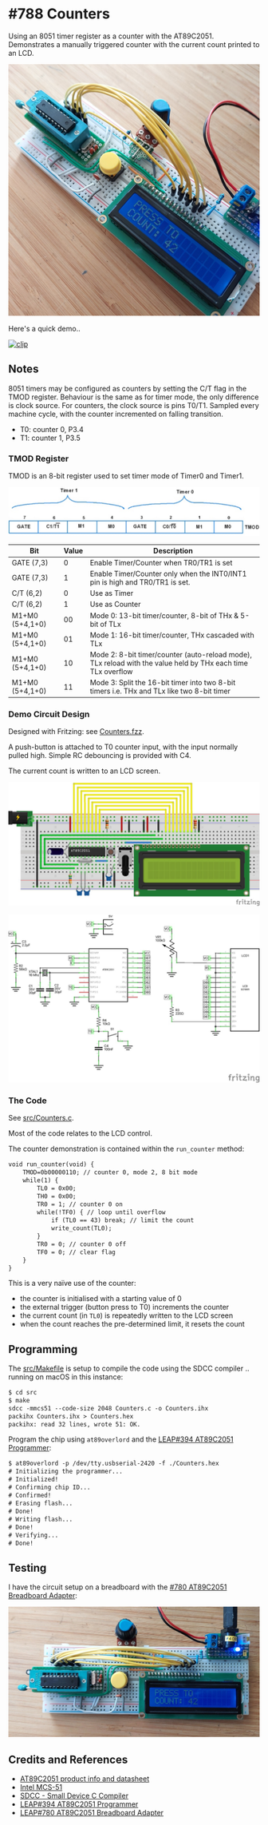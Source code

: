 # #788 Counters

Using an 8051 timer register as a counter with the AT89C2051.
Demonstrates a manually triggered counter with the current count printed to an LCD.

![Build](./assets/Counters_build.jpg?raw=true)

Here's a quick demo..

[![clip](https://img.youtube.com/vi/O_WRKH5tLRU/0.jpg)](https://www.youtube.com/watch?v=O_WRKH5tLRU)

## Notes

8051 timers may be configured as counters by setting the C/T flag in the TMOD register.
Behaviour is the same as for timer mode, the only difference is clock source.
For counters, the clock source is pins T0/T1. Sampled every machine cycle, with the counter incremented on falling transition.

* T0: counter 0, P3.4
* T1: counter 1, P3.5

### TMOD Register

TMOD is an 8-bit register used to set timer mode of Timer0 and Timer1.

![tmod-register](../../assets/tmod-register.jpg)

| Bit             | Value | Description |
|-----------------|-------|-------------|
| GATE (7,3)      | 0     | Enable Timer/Counter when TR0/TR1 is set |
| GATE (7,3)      | 1     | Enable Timer/Counter only when the INT0/INT1 pin is high and TR0/TR1 is set. |
| C/T (6,2)       | 0     | Use as Timer |
| C/T (6,2)       | 1     | Use as Counter |
| M1+M0 (5+4,1+0) | 00    | Mode 0: 13-bit timer/counter, 8-bit of THx & 5-bit of TLx |
| M1+M0 (5+4,1+0) | 01    | Mode 1: 16-bit timer/counter, THx cascaded with TLx|
| M1+M0 (5+4,1+0) | 10    | Mode 2: 8-bit timer/counter (auto-reload mode), TLx reload with the value held by THx each time TLx overflow |
| M1+M0 (5+4,1+0) | 11    | Mode 3: Split the 16-bit timer into two 8-bit timers i.e. THx and TLx like two 8-bit timer |

### Demo Circuit Design

Designed with Fritzing: see [Counters.fzz](./Counters.fzz).

A push-button is attached to T0 counter input, with the input normally pulled high. Simple RC debouncing is provided with C4.

The current count is written to an LCD screen.

![bb](./assets/Counters_bb.jpg?raw=true)

![schematic](./assets/Counters_schematic.jpg?raw=true)

### The Code

See [src/Counters.c](./src/Counters.c).

Most of the code relates to the LCD control.

The counter demonstration is contained within the `run_counter` method:

    void run_counter(void) {
        TMOD=0b00000110; // counter 0, mode 2, 8 bit mode
        while(1) {
            TL0 = 0x00;
            TH0 = 0x00;
            TR0 = 1; // counter 0 on
            while(!TF0) { // loop until overflow
                if (TL0 == 43) break; // limit the count
                write_count(TL0);
            }
            TR0 = 0; // counter 0 off
            TF0 = 0; // clear flag
        }
    }

This is a very naïve use of the counter:

* the counter is initialised with a starting value of 0
* the external trigger (button press to T0) increments the counter
* the current count (in `TL0`) is repeatedly written to the LCD screen
* when the count reaches the pre-determined limit, it resets the count

## Programming

The [src/Makefile](./src/Makefile) is setup to compile the code using the SDCC compiler .. running on macOS in this instance:

    $ cd src
    $ make
    sdcc -mmcs51 --code-size 2048 Counters.c -o Counters.ihx
    packihx Counters.ihx > Counters.hex
    packihx: read 32 lines, wrote 51: OK.

Program the chip using `at89overlord` and
the [LEAP#394 AT89C2051 Programmer](../Programmer/):

    $ at89overlord -p /dev/tty.usbserial-2420 -f ./Counters.hex
    # Initializing the programmer...
    # Initialized!
    # Confirming chip ID...
    # Confirmed!
    # Erasing flash...
    # Done!
    # Writing flash...
    # Done!
    # Verifying...
    # Done!

## Testing

I have the circuit setup on a breadboard with the [#780 AT89C2051 Breadboard Adapter](../BreadboardAdapter/):

![bb_build](./assets/Counters_bb_build.jpg?raw=true)

## Credits and References

* [AT89C2051 product info and datasheet](https://www.microchip.com/wwwproducts/en/AT89c2051)
* [Intel MCS-51](https://en.wikipedia.org/wiki/Intel_MCS-51)
* [SDCC - Small Device C Compiler](https://sdcc.sourceforge.net/)
* [LEAP#394 AT89C2051 Programmer](../Programmer/)
* [LEAP#780 AT89C2051 Breadboard Adapter](../BreadboardAdapter/)
